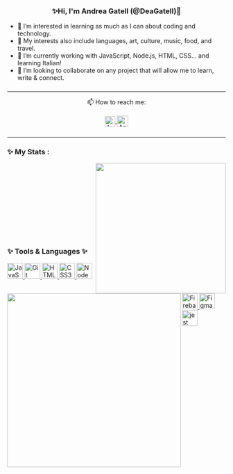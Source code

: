 <div align="center" align-items="center">
  
  ### ✨Hi, I'm Andrea Gatell (@DeaGatell)👋

<div align= "left" align-items="start">
  
- 👀 I’m interested in learning as much as I can about coding and technology. 
- 🔮 My interests also include languages, art, culture, music, food, and travel.
- 🌱 I’m currently working with JavaScript, Node.js, HTML, CSS... and learning Italian!
- 💞️ I’m looking to collaborate on any project that will allow me to learn, write & connect.

###
---
<div align="center" align-items="center">

  📫 How to reach me:
  <br>
  <br>
  <a href="https://www.linkedin.com/in/andreagatell/">
    <img align="center" alt="Andrea Gatell | Linkedin" width="24px" src="https://github.com/TheDudeThatCode/TheDudeThatCode/blob/master/Assets/Linkedin.svg" />
  </a>
  <a href="mailto:deagatell6@gmail.com">
    <img align="center" alt="Andrea Gatell | Gmail" width="26px" src="https://github.com/TheDudeThatCode/TheDudeThatCode/blob/master/Assets/Gmail.svg" />
  </a>
  <br> 

###
---

<h3 align="left">✨ My Stats :</h3>
<div align="center">
  <img align="right" width="300px" src="https://github.com/DeaGatell/DeaGatell/assets/127211939/afed9e84-2a23-4991-85e3-2c4ca1758649" />
  <img align="left" width="400px" src="https://github-readme-stats.vercel.app/api?username=DeaGatell&theme=cobalt&rank_icon=github&show_icons=true"/>
<br/>
<br/>
<br/>
<br/>
<br/>
<br/>
<br/>
<br/>
<br/>
<br/>
<h3 align="left">✨ Tools & Languages ✨</h3>
<div align="left">
  <p align="left">
    <a href="https://developer.mozilla.org/en-US/docs/Web/JavaScript" target="_blank" rel="noreferrer">
      <img src="https://raw.githubusercontent.com/danielcranney/readme-generator/main/public/icons/skills/javascript-colored.svg" width="36" height="36" alt="JavaScript" />
    </a>
    <a href="https://git-scm.com/" target="_blank" rel="noreferrer">
      <img src="https://raw.githubusercontent.com/danielcranney/readme-generator/main/public/icons/skills/git-colored.svg" width="36" height="36" alt="Git" />
    </a>
    <a href="https://developer.mozilla.org/en-US/docs/Glossary/HTML5" target="_blank" rel="noreferrer">
      <img src="https://raw.githubusercontent.com/danielcranney/readme-generator/main/public/icons/skills/html5-colored.svg" width="36" height="36" alt="HTML5" />
    </a>
    <a href="https://www.w3.org/TR/CSS/#css" target="_blank" rel="noreferrer">
      <img src="https://raw.githubusercontent.com/danielcranney/readme-generator/main/public/icons/skills/css3-colored.svg" width="36" height="36" alt="CSS3" />
    </a>
    <a href="https://nodejs.org/en/" target="_blank" rel="noreferrer">
      <img src="https://raw.githubusercontent.com/danielcranney/readme-generator/main/public/icons/skills/nodejs-colored.svg" width="36" height="36" alt="NodeJS" />
    </a>
    <a href="https://firebase.google.com/" target="_blank" rel="noreferrer">
      <img src="https://raw.githubusercontent.com/danielcranney/readme-generator/main/public/icons/skills/firebase-colored.svg" width="36" height="36" alt="Firebase" />
    </a>
    <a href="https://www.figma.com/" target="_blank" rel="noreferrer">
      <img src="https://raw.githubusercontent.com/danielcranney/readme-generator/main/public/icons/skills/figma-colored.svg" width="36" height="36" alt="Figma" />
    </a>
    <img src="https://cdn.jsdelivr.net/gh/devicons/devicon/icons/jest/jest-plain.svg" height="36" alt="jest logo" />
  </p>
</div>
<!--
